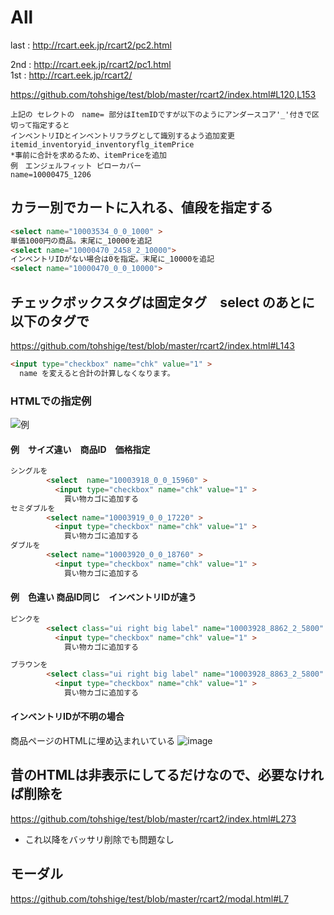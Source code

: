 
# All 
last : http://rcart.eek.jp/rcart2/pc2.html

2nd : http://rcart.eek.jp/rcart2/pc1.html  
1st : http://rcart.eek.jp/rcart2/

https://github.com/tohshige/test/blob/master/rcart2/index.html#L120,L153

```
上記の セレクトの　name= 部分はItemIDですが以下のようにアンダースコア'_'付きで区切って指定すると  
インベントリIDとインベントリフラグとして識別するよう追加変更  
itemid_inventoryid_inventoryflg_itemPrice  
*事前に合計を求めるため、itemPriceを追加
例　エンジェルフィット ピローカバー  
name=10000475_1206
```

## カラー別でカートに入れる、値段を指定する  
```html
<select name="10003534_0_0_1000" >
単価1000円の商品。末尾に_10000を追記
<select name="10000470_2458_2_10000">
インベントリIDがない場合は0を指定。末尾に_10000を追記
<select name="10000470_0_0_10000">

```
## チェックボックスタグは固定タグ　select のあとに以下のタグで
https://github.com/tohshige/test/blob/master/rcart2/index.html#L143

```html
<input type="checkbox" name="chk" value="1" >
  name を変えると合計の計算しなくなります。
```


### HTMLでの指定例
![例](https://user-images.githubusercontent.com/15937579/31762250-a0ddc32a-b4f5-11e7-9e5a-ee3a3ae73e8c.png)

#### 例　サイズ違い　商品ID　価格指定
```html
シングルを
        <select  name="10003918_0_0_15960" >
          <input type="checkbox" name="chk" value="1" >
            買い物カゴに追加する
セミダブルを
        <select name="10003919_0_0_17220" >
          <input type="checkbox" name="chk" value="1" >
            買い物カゴに追加する
ダブルを
        <select name="10003920_0_0_18760" >
          <input type="checkbox" name="chk" value="1" >
            買い物カゴに追加する
```

#### 例　色違い 商品ID同じ　インベントリIDが違う
```html
ピンクを
        <select class="ui right big label" name="10003928_8862_2_5800" >
          <input type="checkbox" name="chk" value="1" >
            買い物カゴに追加する

ブラウンを
        <select class="ui right big label" name="10003928_8863_2_5800" >
          <input type="checkbox" name="chk" value="1" >
            買い物カゴに追加する

```
#### インベントリIDが不明の場合
商品ページのHTMLに埋め込まれいている
![image](https://user-images.githubusercontent.com/15937579/31806282-aeba9aa2-b5a1-11e7-9eca-2039a4b5afe7.png)


## 昔のHTMLは非表示にしてるだけなので、必要なければ削除を
https://github.com/tohshige/test/blob/master/rcart2/index.html#L273
- これ以降をバッサリ削除でも問題なし

## モーダル
https://github.com/tohshige/test/blob/master/rcart2/modal.html#L7
